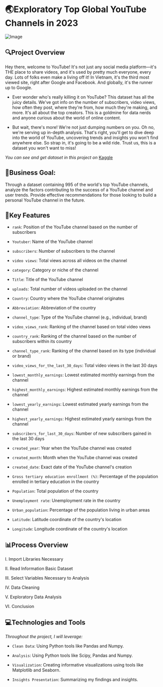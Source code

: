# 🌏**Exploratory Top Global YouTube Channels in 2023**    
![Image](https://i0.wp.com/musically.com/wp-content/uploads/2021/12/YouTube-logo.png?w=1000&ssl=1)


## **🔍Project Overview**  

Hey there, welcome to YouTube! It's not just any social media platform—it's THE place to share videos, and it's used by pretty much everyone, every day. Lots of folks even make a living off it! In Vietnam, it's the third most viewed site, right after Google and Facebook. And globally, it's the runner up to Google.  

- Ever wonder who's really killing it on YouTube? This dataset has all the juicy details. We've got info on the number of subscribers, video views, how often they post, where they're from, how much they're making, and more. It's all about the top creators. This is a goldmine for data nerds and anyone curious about the world of online content.
  
- But wait, there's more! We're not just dumping numbers on you. Oh no, we're serving up in-depth analysis. That's right, you'll get to dive deep into the world of YouTube, uncovering trends and insights you won't find anywhere else. So strap in, it's going to be a wild ride. Trust us, this is a dataset you won't want to miss!

*You can see and get dataset in this project on* [Kaggle](https://www.kaggle.com/datasets/nelgiriyewithana/global-youtube-statistics-2023)

## **📌Business Goal:**  

Through a dataset containing 995 of the world's top YouTube channels, analyze the factors contributing to the success of a YouTube channel and user trends. Provide effective recommendations for those looking to build a personal YouTube channel in the future.  


## 🔐**Key Features**  

- `rank`: Position of the YouTube channel based on the number of subscribers
  
- `Youtuber`: Name of the YouTube channel
  
- `subscribers`: Number of subscribers to the channel
  
- `video views`: Total views across all videos on the channel
  
- `category`: Category or niche of the channel
  
- `Title`: Title of the YouTube channel
  
- `uploads`: Total number of videos uploaded on the channel
  
- `Country`: Country where the YouTube channel originates
  
- `Abbreviation`: Abbreviation of the country
  
- `channel_type`: Type of the YouTube channel (e.g., individual, brand)
  
- `video_views_rank`: Ranking of the channel based on total video views
  
- `country_rank`: Ranking of the channel based on the number of subscribers within its country
  
- `channel_type_rank`: Ranking of the channel based on its type (individual or brand)
  
- `video_views_for_the_last_30_days`: Total video views in the last 30 days
  
- `lowest_monthly_earnings`: Lowest estimated monthly earnings from the channel
  
- `highest_monthly_earnings`: Highest estimated monthly earnings from the channel
  
- `lowest_yearly_earnings`: Lowest estimated yearly earnings from the channel
  
- `highest_yearly_earnings`: Highest estimated yearly earnings from the channel
  
- `subscribers_for_last_30_days`: Number of new subscribers gained in the last 30 days
  
- `created_year`: Year when the YouTube channel was created
  
- `created_month`: Month when the YouTube channel was created
  
- `created_date`: Exact date of the YouTube channel's creation
  
- `Gross tertiary education enrollment (%)`: Percentage of the population enrolled in tertiary education in the country
  
- `Population`: Total population of the country
  
- `Unemployment rate`: Unemployment rate in the country
  
- `Urban_population`: Percentage of the population living in urban areas
  
- `Latitude`: Latitude coordinate of the country's location
  
- `Longitude`: Longitude coordinate of the country's location  


## 📊**Process Overview**  

I. Import Libraries Necessary

II. Read Information Basic Dataset

III. Select Variables Necessary to Analysis

IV. Data Cleaning  

V. Exploratory Data Analysis

VI. Conclusion


## 💻**Technologies and Tools**  

*Throughout the project, I will leverage:* 

- `Clean Data`: Using Python tools like Pandas and Numpy. 

- `Analysis`: Using Python tools like Scipy, Pandas and Numpy.
  
- `Visualization`: Creating informative visualizations using tools like Matplotlib and Seaborn.
 
- `Insights Presentation`: Summarizing my findings and insights.  
